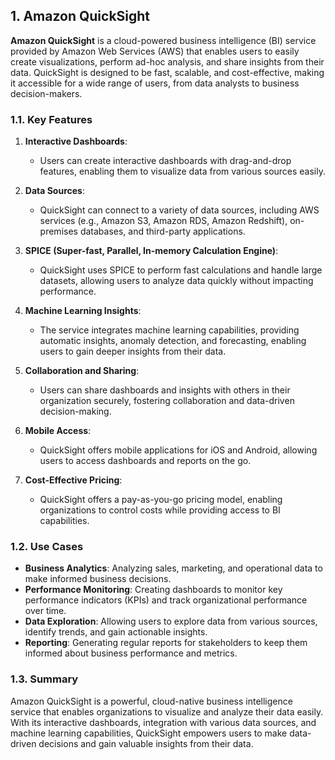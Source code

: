 ## 1. Amazon QuickSight

**Amazon QuickSight** is a cloud-powered business intelligence (BI) service provided by Amazon Web Services (AWS) that enables users to easily create visualizations, perform ad-hoc analysis, and share insights from their data. QuickSight is designed to be fast, scalable, and cost-effective, making it accessible for a wide range of users, from data analysts to business decision-makers.

### 1.1. Key Features

1. **Interactive Dashboards**:
   - Users can create interactive dashboards with drag-and-drop features, enabling them to visualize data from various sources easily.

2. **Data Sources**:
   - QuickSight can connect to a variety of data sources, including AWS services (e.g., Amazon S3, Amazon RDS, Amazon Redshift), on-premises databases, and third-party applications.

3. **SPICE (Super-fast, Parallel, In-memory Calculation Engine)**:
   - QuickSight uses SPICE to perform fast calculations and handle large datasets, allowing users to analyze data quickly without impacting performance.

4. **Machine Learning Insights**:
   - The service integrates machine learning capabilities, providing automatic insights, anomaly detection, and forecasting, enabling users to gain deeper insights from their data.

5. **Collaboration and Sharing**:
   - Users can share dashboards and insights with others in their organization securely, fostering collaboration and data-driven decision-making.

6. **Mobile Access**:
   - QuickSight offers mobile applications for iOS and Android, allowing users to access dashboards and reports on the go.

7. **Cost-Effective Pricing**:
   - QuickSight offers a pay-as-you-go pricing model, enabling organizations to control costs while providing access to BI capabilities.

### 1.2. Use Cases

- **Business Analytics**: Analyzing sales, marketing, and operational data to make informed business decisions.
- **Performance Monitoring**: Creating dashboards to monitor key performance indicators (KPIs) and track organizational performance over time.
- **Data Exploration**: Allowing users to explore data from various sources, identify trends, and gain actionable insights.
- **Reporting**: Generating regular reports for stakeholders to keep them informed about business performance and metrics.

### 1.3. Summary

Amazon QuickSight is a powerful, cloud-native business intelligence service that enables organizations to visualize and analyze their data easily. With its interactive dashboards, integration with various data sources, and machine learning capabilities, QuickSight empowers users to make data-driven decisions and gain valuable insights from their data.
